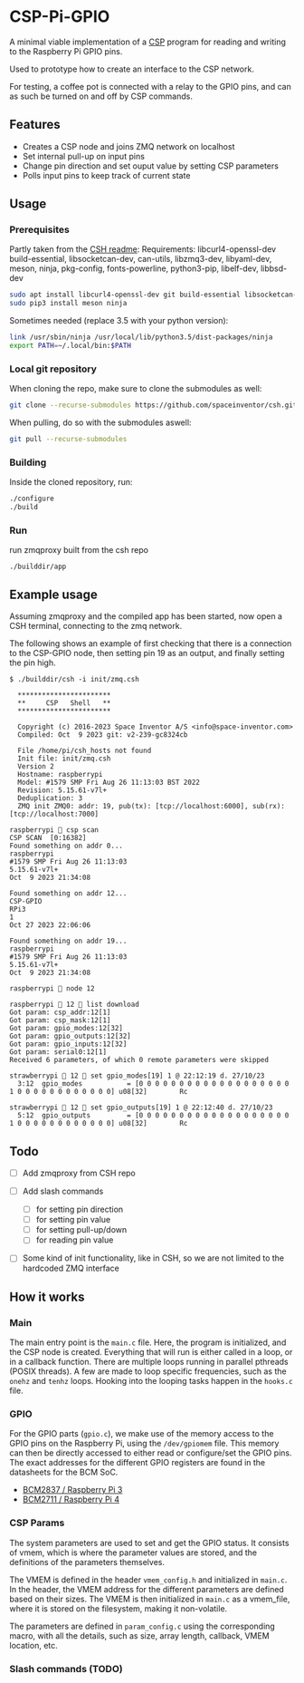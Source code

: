 # CSP-Pi-GPIO

A minimal viable implementation of a [CSP](https://github.com/spaceinventor/libcsp) program for reading and writing to the Raspberry Pi GPIO pins.

Used to prototype how to create an interface to the CSP network. 

For testing, a coffee pot is connected with a relay to the GPIO pins, and can as such be turned on and off by CSP commands.

## Features

- Creates a CSP node and joins ZMQ network on localhost
- Set internal pull-up on input pins
- Change pin direction and set ouput value by setting CSP parameters
- Polls input pins to keep track of current state

## Usage

### Prerequisites
Partly taken from the [CSH readme](https://github.com/spaceinventor/csh#build):
Requirements: libcurl4-openssl-dev build-essential, libsocketcan-dev, can-utils, libzmq3-dev, libyaml-dev, meson, ninja, pkg-config, fonts-powerline, python3-pip, libelf-dev, libbsd-dev

```bash
sudo apt install libcurl4-openssl-dev git build-essential libsocketcan-dev can-utils libzmq3-dev libyaml-dev pkg-config fonts-powerline python3-pip libelf-dev libbsd-dev
sudo pip3 install meson ninja
```
Sometimes needed (replace 3.5 with your python version):
```bash
link /usr/sbin/ninja /usr/local/lib/python3.5/dist-packages/ninja
export PATH=~/.local/bin:$PATH
```

### Local git repository
When cloning the repo, make sure to clone the submodules as well:
```bash
git clone --recurse-submodules https://github.com/spaceinventor/csh.git
```

When pulling, do so with the submodules aswell:
```bash
git pull --recurse-submodules
```

### Building
Inside the cloned repository, run:

```bash
./configure
./build
```

### Run
run zmqproxy built from the csh repo

```
./builddir/app
```

## Example usage
Assuming zmqproxy and the compiled app has been started, now open a CSH terminal, connecting to the zmq network.

The following shows an example of first checking that there is a connection to the CSP-GPIO node, then setting pin 19 as an output, and finally setting the pin high.

```
$ ./builddir/csh -i init/zmq.csh

  ***********************
  **     CSP   Shell   **
  ***********************

  Copyright (c) 2016-2023 Space Inventor A/S <info@space-inventor.com>
  Compiled: Oct  9 2023 git: v2-239-gc8324cb

  File /home/pi/csh_hosts not found
  Init file: init/zmq.csh
  Version 2
  Hostname: raspberrypi
  Model: #1579 SMP Fri Aug 26 11:13:03 BST 2022
  Revision: 5.15.61-v7l+
  Deduplication: 3
  ZMQ init ZMQ0: addr: 19, pub(tx): [tcp://localhost:6000], sub(rx): [tcp://localhost:7000]

raspberrypi  csp scan
CSP SCAN  [0:16382]
Found something on addr 0...
raspberrypi
#1579 SMP Fri Aug 26 11:13:03
5.15.61-v7l+
Oct  9 2023 21:34:08

Found something on addr 12...
CSP-GPIO
RPi3
1
Oct 27 2023 22:06:06

Found something on addr 19...
raspberrypi
#1579 SMP Fri Aug 26 11:13:03
5.15.61-v7l+
Oct  9 2023 21:34:08

raspberrypi  node 12

raspberrypi  12  list download
Got param: csp_addr:12[1]
Got param: csp_mask:12[1]
Got param: gpio_modes:12[32]
Got param: gpio_outputs:12[32]
Got param: gpio_inputs:12[32]
Got param: serial0:12[1]
Received 6 parameters, of which 0 remote parameters were skipped

strawberrypi  12  set gpio_modes[19] 1 @ 22:12:19 d. 27/10/23
  3:12  gpio_modes           = [0 0 0 0 0 0 0 0 0 0 0 0 0 0 0 0 0 0 0 1 0 0 0 0 0 0 0 0 0 0 0 0] u08[32]        Rc

strawberrypi  12  set gpio_outputs[19] 1 @ 22:12:40 d. 27/10/23
  5:12  gpio_outputs         = [0 0 0 0 0 0 0 0 0 0 0 0 0 0 0 0 0 0 0 1 0 0 0 0 0 0 0 0 0 0 0 0] u08[32]        Rc

```

## Todo
- [ ] Add zmqproxy from CSH repo
- [ ] Add slash commands 
  - [ ] for setting pin direction 
  - [ ] for setting pin value
  - [ ] for setting pull-up/down
  - [ ] for reading pin value
- [ ] Some kind of init functionality, like in CSH, so we are not limited to the hardcoded ZMQ interface


## How it works
### Main
The main entry point is the `main.c` file. Here, the program is initialized, and the CSP node is created. 
Everything that will run is either called in a loop, or in a callback function. There are multiple loops running in parallel pthreads (POSIX threads). A few are made to loop specific frequencies, such as the `onehz` and `tenhz` loops. Hooking into the looping tasks happen in the `hooks.c` file.

### GPIO
For the GPIO parts (`gpio.c`), we make use of the memory access to the GPIO pins on the Raspberry Pi, using the `/dev/gpiomem` file. This memory can then be directly accessed to either read or configure/set the GPIO pins. The exact addresses for the different GPIO registers are found in the datasheets for the BCM SoC. 
- [BCM2837 / Raspberry Pi 3](https://www.raspberrypi.org/app/uploads/2012/02/BCM2835-ARM-Peripherals.pdf)
- [BCM2711 / Raspberry Pi 4](https://datasheets.raspberrypi.org/bcm2711/bcm2711-peripherals.pdf)

### CSP Params
The system parameters are used to set and get the GPIO status. It consists of vmem, which is where the parameter  values are stored, and the definitions of the parameters themselves. 

The VMEM is defined in the header `vmem_config.h` and initialized in `main.c`. In the header, the VMEM address for the different parameters are defined based on their sizes. The VMEM is then initialized in `main.c` as a vmem_file, where it is stored on the filesystem, making it non-volatile.

The parameters are defined in `param_config.c` using the corresponding macro, with all the details, such as size, array length, callback, VMEM location, etc.

### Slash commands (TODO)